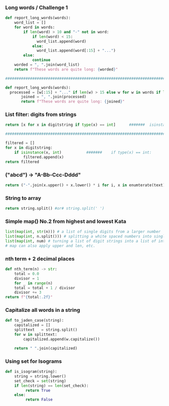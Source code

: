 ### Long words / Challenge 1
```Python
def report_long_words(words):
    word_list = []
    for word in words:
        if len(word) > 10 and "-" not in word:
            if len(word) < 15:
              word_list.append(word)
            else:
              word_list.append(word[:15] + "...")
        else:
            continue
    worded = ", ".join(word_list)
    return f"These words are quite long: {worded}"

####################################################################################################

def report_long_words(words):
  processed = [w[:15] + "..." if len(w) > 15 else w for w in words if len(w) > 10 and "-" not in w]
       joined = ", ".join(processed)
       return f"These words are quite long: {joined}"
```
### List filter:    digits from strings
```Python
return [x for x in digitstring if type(x) == int]      #######  isinstance(x, int)

##########################################################################

filtered = []
for x in digitstring:
    if isinstance(x, int)           #######    if type(x) == int:
        filtered.append(x)
return filtered
```
### ("abcd") -> "A-Bb-Ccc-Dddd"
```Python
return ("-".join(x.upper() + x.lower() * i for i, x in enumterate(text)))
```
### String to array
```Python
return string.split() #or# string.split(' ')
```
### Simple map()  No.2 from highest and lowest Kata
```Python
list(map(int, str(n))) # a list of single digits from a larger number
list(map(int, n.split())) # splitting a white spaced numbers into single integers and then listing them
list(map(int, num) # turning a list of digit strings into a list of integers
# map can also apply upper and len, etc.
```
### nth term + 2 decimal places
```Python
def nth_term(n) -> str:
    total = 0.0
    divisor = 1
    for _ in range(n)
    total = total + 1 / divisor
    divisor += 3
return f"{total:.2f}"
```
### Capitalize all words in a string
```Python
def to_jaden_case(string):
    capitalized = []
    splittext   = string.split()
    for w in splittext:
        capitalized.append(w.capitalize())

    return " ".join(capitalized)
```
### Using set for Isograms
```Python
def is_isogram(string):
    string = string.lower()
    set_check = set(string)
    if len(string) == len(set_check):
         return True 
    else:
         return False
```
